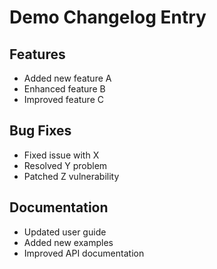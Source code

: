 # Demo Changelog Entry

## Features
- Added new feature A
- Enhanced feature B
- Improved feature C

## Bug Fixes
- Fixed issue with X
- Resolved Y problem
- Patched Z vulnerability

## Documentation
- Updated user guide
- Added new examples
- Improved API documentation
